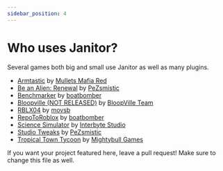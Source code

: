 ```yaml
---
sidebar_position: 4
---
```


# Who uses Janitor?

Several games both big and small use Janitor as well as many plugins.

-   [Armtastic](https://www.roblox.com/games/6242582774/SHOP-Armtastic-Alpha) by [Mullets Mafia Red](https://www.roblox.com/groups/9160772/Mullet-Mafia-Red#!/about)
-   [Be an Alien: Renewal](https://www.roblox.com/games/463915360/Be-an-Alien-Renewal) by [PeZsmistic](https://www.roblox.com/users/121643/profile)
-   [Benchmarker](https://www.roblox.com/library/5853950046/Benchmarker) by [boatbomber](https://www.roblox.com/users/33655127/profile/)
-   [Bloopville (NOT RELEASED)](https://www.roblox.com/games/1919575283/BloopVille0) by [BloopVille Team](https://www.bloopville.com/)
-   [RBLX04](https://www.roblox.com/games/5040794421/RBLX04-A-ROBLOX-2004-Simulation) by [movsb](https://www.roblox.com/games/5040794421/RBLX04-A-ROBLOX-2004-Simulation)
-   [RepoToRoblox](https://www.roblox.com/library/6284281701/RepoToRoblox) by [boatbomber](https://www.roblox.com/users/33655127/profile)
-   [Science Simulator](https://www.roblox.com/games/5414779423/5M-EVENT-Science-Simulator) by [Interbyte Studio](https://www.roblox.com/groups/5126818/Interbyte-Studio#!/about)
-   [Studio Tweaks](https://www.roblox.com/library/5601031949/Studio-Tweaks) by [PeZsmistic](https://www.roblox.com/users/121643/profile)
-   [Tropical Town Tycoon](https://www.roblox.com/games/8391439627/) by [Mightybull Games](https://www.roblox.com/groups/8573100/Mightybull-Games)

If you want your project featured here, leave a pull request! Make sure to change this file as well.
